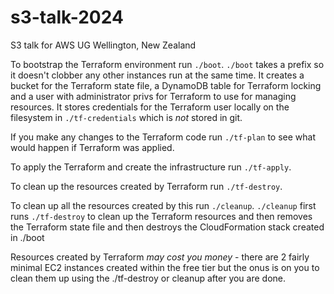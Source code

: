 # s3-talk-2024
S3 talk for AWS UG Wellington, New Zealand

To bootstrap the Terraform environment run `./boot`. 
`./boot` takes a prefix so it doesn't clobber any other instances run at the same time.
It creates a bucket for the Terraform state file, a DynamoDB table for Terraform locking and a user with administrator privs for Terraform to use for managing resources.
It stores credentials for the Terraform user locally on the filesystem in `./tf-credentials` which is *not* stored in git.

If you make any changes to the Terraform code run `./tf-plan` to see what would happen if Terraform was applied.

To apply the Terraform and create the infrastructure run `./tf-apply`.

To clean up the resources created by Terraform run `./tf-destroy`.

To clean up all the resources created by this run `./cleanup`.
`./cleanup` first runs `./tf-destroy` to clean up the Terraform resources and then removes the Terraform state file and then destroys the CloudFormation stack created in ./boot

Resources created by Terraform *may cost you money* - there are 2 fairly minimal EC2 instances created within the free tier but the onus is on you to clean them up using the ./tf-destroy or cleanup after you are done.
